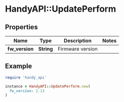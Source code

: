 # HandyAPI::UpdatePerform

## Properties

| Name | Type | Description | Notes |
| ---- | ---- | ----------- | ----- |
| **fw_version** | **String** | Firmware version |  |

## Example

```ruby
require 'handy_api'

instance = HandyAPI::UpdatePerform.new(
  fw_version: 2.13
)
```

